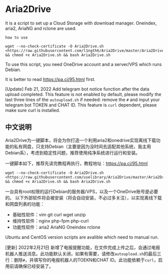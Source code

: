 # Aria2Drive

It is a script to set up a Cloud Storage with download manager. Oneindex, aria2, AriaNG and rclone are used.

`how to use `

````
wget --no-check-certificate -O Aria2Drive.sh <https://raw.githubusercontent.com/l1ngth6/Aria2Drive/master/Aria2Drive.sh> && chmod +x Aria2Drive.sh && bash Aria2Drive.sh
````

To use this script, you need OneDrive account and a server/VPS which runs Debian.

It is better to read <https://pa.ci/95.html> first.

[Update] Feb 21, 2022
Add telegram bot notice function after the data upload completed. This feature is not enabled by default, please modify the last three lines of the `autoupload.sh` if needed: remove the `#` and input your telegram bot TOKEN and CHAT ID. This feature is `curl` dependent, please make sure curl is installed.



## 中文说明

Aria2Drive为一键脚本，将会为你打造一个利用aria2和onedrive实现离线下载功能的私有网盘，只支持Debian（主要是因为没时间去适配其他系统，我主用Debian系），考虑到稳定性问题，推荐使用纯净系统进行运行和安装。

一键脚本如下，推荐先读完教程再执行，教程地址：<https://pa.ci/95.html>

````
wget --no-check-certificate -O Aria2Drive.sh <https://raw.githubusercontent.com/uselibrary/Aria2Drive/master/Aria2Drive.sh> && chmod +x Aria2Drive.sh && bash Aria2Drive.sh
````

一台具有root权限的运行Debian的服务器/VPS，以及一个OneDrive账号是必要的。 以下外部软件将会被安装（将会自动安装，不必过多关注），以实现离线下载和网盘列表的功能：

- 基础性软件：vim git curl wget unzip
- 维持性软件：nginx php-fpm php-curl
- 功能性软件：aria2 AriaNG Oneindex rclone

Ubuntu and CentOS version scripts are avalible which need to manual run.


[更新] 2022年2月21日
新增了电报提醒功能，在文件完成上传之后，会通过电报机器人推送消息。此功能默认关闭，如果有需要，请修改`autoupload.sh`的最后三行：删除`#`，并填写你的电报机器人的TOEKN和CHAT ID。此功能依赖于`curl`，启用前请确保已经安装了。
